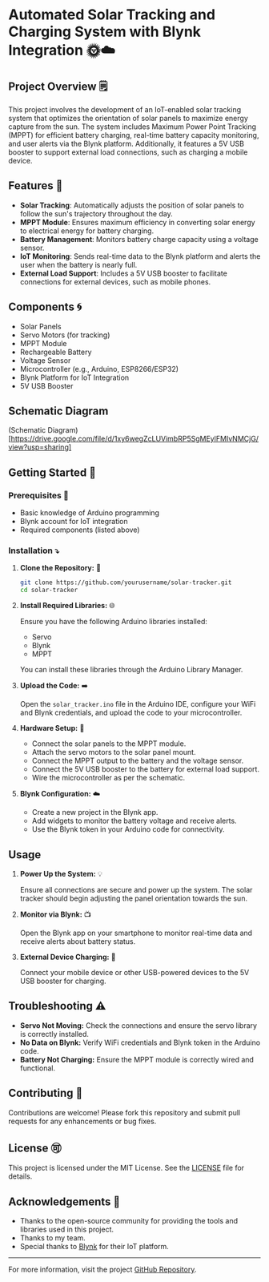 # Automated Solar Tracking and Charging System with Blynk Integration 🌞☁️

## Project Overview 🗒️

This project involves the development of an IoT-enabled solar tracking system that optimizes the orientation of solar panels to maximize energy capture from the sun. The system includes Maximum Power Point Tracking (MPPT) for efficient battery charging, real-time battery capacity monitoring, and user alerts via the Blynk platform. Additionally, it features a 5V USB booster to support external load connections, such as charging a mobile device.

## Features 🌠

- **Solar Tracking**: Automatically adjusts the position of solar panels to follow the sun's trajectory throughout the day.
- **MPPT Module**: Ensures maximum efficiency in converting solar energy to electrical energy for battery charging.
- **Battery Management**: Monitors battery charge capacity using a voltage sensor.
- **IoT Monitoring**: Sends real-time data to the Blynk platform and alerts the user when the battery is nearly full.
- **External Load Support**: Includes a 5V USB booster to facilitate connections for external devices, such as mobile phones.

## Components 🌀
- Solar Panels
- Servo Motors (for tracking)
- MPPT Module
- Rechargeable Battery
- Voltage Sensor
- Microcontroller (e.g., Arduino, ESP8266/ESP32)
- Blynk Platform for IoT Integration
- 5V USB Booster

## Schematic Diagram

(Schematic Diagram)[https://drive.google.com/file/d/1xy6wegZcLUVimbRP5SgMEylFMIvNMCjG/view?usp=sharing]

## Getting Started 🚀

### Prerequisites 🧠

- Basic knowledge of Arduino programming
- Blynk account for IoT integration
- Required components (listed above)

### Installation ⤵️

1. **Clone the Repository:** 🤖

    ```bash
    git clone https://github.com/yourusername/solar-tracker.git
    cd solar-tracker
    ```

2. **Install Required Libraries:** 🌐

    Ensure you have the following Arduino libraries installed:
    - Servo
    - Blynk
    - MPPT

    You can install these libraries through the Arduino Library Manager.

3. **Upload the Code:** ➡️

    Open the `solar_tracker.ino` file in the Arduino IDE, configure your WiFi and Blynk credentials, and upload the code to your microcontroller.

4. **Hardware Setup:** 🔌

    - Connect the solar panels to the MPPT module.
    - Attach the servo motors to the solar panel mount.
    - Connect the MPPT output to the battery and the voltage sensor.
    - Connect the 5V USB booster to the battery for external load support.
    - Wire the microcontroller as per the schematic.

5. **Blynk Configuration:** ☁️

    - Create a new project in the Blynk app.
    - Add widgets to monitor the battery voltage and receive alerts.
    - Use the Blynk token in your Arduino code for connectivity.

## Usage

1. **Power Up the System:** 💡

    Ensure all connections are secure and power up the system. The solar tracker should begin adjusting the panel orientation towards the sun.

2. **Monitor via Blynk:** 📺

    Open the Blynk app on your smartphone to monitor real-time data and receive alerts about battery status.

3. **External Device Charging:** 📱

    Connect your mobile device or other USB-powered devices to the 5V USB booster for charging.

## Troubleshooting ⚠️

- **Servo Not Moving:** Check the connections and ensure the servo library is correctly installed.
- **No Data on Blynk:** Verify WiFi credentials and Blynk token in the Arduino code.
- **Battery Not Charging:** Ensure the MPPT module is correctly wired and functional.

## Contributing 🤝

Contributions are welcome! Please fork this repository and submit pull requests for any enhancements or bug fixes.

## License 🉑

This project is licensed under the MIT License. See the [LICENSE](LICENSE) file for details.

## Acknowledgements 🙏

- Thanks to the open-source community for providing the tools and libraries used in this project.
- Thanks to my team.
- Special thanks to [Blynk](https://blynk.io) for their IoT platform.

---

For more information, visit the project [GitHub Repository](https://github.com/yourusername/solar-tracker).
